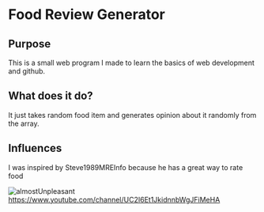 ﻿# Food Review Generator
 
 ## Purpose
 This is a small web program I made to learn the basics of web development and github.
 
 ## What does it do?
 It just takes random food item and generates opinion about it randomly from the array.
 
 ## Influences
 I was inspired by Steve1989MREInfo because he has a great way to rate food
 
![almostUnpleasant](https://user-images.githubusercontent.com/72079744/135722551-27a28dc3-bed1-4a69-b3f6-ca1bd5f401f6.png)
https://www.youtube.com/channel/UC2I6Et1JkidnnbWgJFiMeHA
